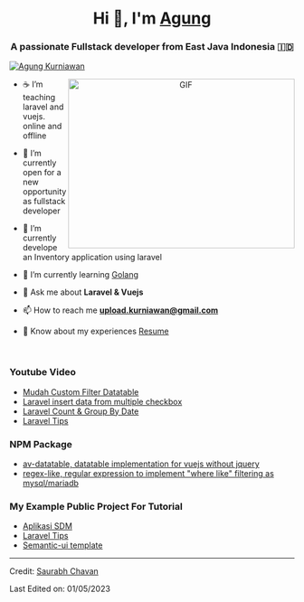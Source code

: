 <h1 align="center">Hi 👋, I'm <a href="https://agungkurniawan.com" target="blank">
Agung</a></h1>
<h3 align="center">A passionate Fullstack developer from East Java Indonesia &#127470&#127465</h3>

<!-- <p align="left"> <img src="https://komarev.com/ghpvc/?username=autotrof&label=Profile%20views&color=0e75b6&style=flat" alt="autotrof" /> </p> -->

<p align="left"> <a href="https://youtube.com/@agung-kurniawan" target="blank"><img src="https://img.shields.io/badge/YouTube-red?style=for-the-badge&logo=youtube&logoColor=white" alt="Agung Kurniawan" /></a> </p>

<a target="_blank" align="center">
  <img align="right" top="500" height="300" width="400" alt="GIF" src="https://cdn.dribbble.com/users/330915/screenshots/3587000/10_coding_dribbble.gif">
</a>

- ☕️ I’m teaching laravel and vuejs. online and offline

- 🔭 I’m currently open for a new opportunity as fullstack developer

- 🌱 I’m currently develope an Inventory application using laravel

- 🌱 I’m currently learning <a href="https://go.dev" target="blank">Golang</a>

- 💬 Ask me about **Laravel & Vuejs**

- 📫 How to reach me **upload.kurniawan@gmail.com**

- 📄 Know about my experiences <a download href="https://raw.githubusercontent.com/autotrof/autotrof/main/resume-2023-04-30.pdf">Resume</a>
<br/>

### Youtube Video

<!-- BLOG-POST-LIST:START -->

- [Mudah Custom Filter Datatable](https://www.youtube.com/watch?v=5boUh0mI5TQ&t=1225s)
- [Laravel insert data from multiple checkbox](https://www.youtube.com/watch?v=gXVgovWu8pE&t=4s)
- [Laravel Count & Group By Date](https://www.youtube.com/watch?v=GFVIbuG9uA8&t=168s)
- [Laravel Tips](https://www.youtube.com/watch?v=yY4GLuzK-fM&list=PLSRIIM_sTdZag7pPYZQj-J6DwIKXL5thU&pp=gAQB)
<!-- BLOG-POST-LIST:END -->

### NPM Package

<!-- BLOG-POST-LIST:START -->

- [av-datatable, datatable implementation for vuejs without jquery](https://www.npmjs.com/package/@autotrof/av-datatable)
- [regex-like, regular expression to implement "where like" filtering as mysql/mariadb](https://www.npmjs.com/package/@autotrof/regex-like)
<!-- BLOG-POST-LIST:END -->

### My Example Public Project For Tutorial

<!-- BLOG-POST-LIST:START -->

- [Aplikasi SDM](https://github.com/autotrof/sdm)
- [Laravel Tips](https://github.com/autotrof/laravel-tips)
- [Semantic-ui template](https://github.com/autotrof/kneon)
<!-- BLOG-POST-LIST:END -->

---

Credit: [Saurabh Chavan](https://github.com/100rabhcsmc)

Last Edited on: 01/05/2023
